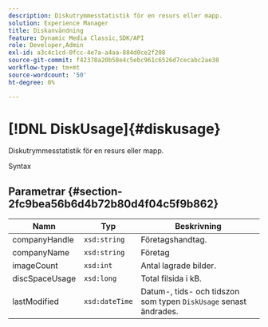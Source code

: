```yaml
---
description: Diskutrymmesstatistik för en resurs eller mapp.
solution: Experience Manager
title: Diskanvändning
feature: Dynamic Media Classic,SDK/API
role: Developer,Admin
exl-id: a3c4c1cd-0fcc-4e7a-a4aa-884d0ce2f208
source-git-commit: f42378a20b58e4c5ebc961c6526d7cecabc2ae38
workflow-type: tm+mt
source-wordcount: '50'
ht-degree: 0%

---
```


# [!DNL DiskUsage]{#diskusage}

Diskutrymmesstatistik för en resurs eller mapp.

Syntax

## Parametrar {#section-2fc9bea56b6d4b72b80d4f04c5f9b862}

| Namn | Typ | Beskrivning |
|---|---|---|
| companyHandle | `xsd:string` | Företagshandtag. |
| companyName | `xsd:string` | Företag |
| imageCount | `xsd:int` | Antal lagrade bilder. |
| discSpaceUsage | `xsd:long` | Total filsida i kB. |
| lastModified | `xsd:dateTime` | Datum-, tids- och tidszon som typen `DiskUsage` senast ändrades. |
